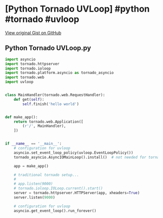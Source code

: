 # [Python Tornado UVLoop] #python #tornado #uvloop

[View original Gist on GitHub](https://gist.github.com/Integralist/0548b4c9189653854cf4f06d0469c86f)

## Python Tornado UVLoop.py

```python
import asyncio
import tornado.httpserver
import tornado.ioloop
import tornado.platform.asyncio as tornado_asyncio
import tornado.web
import uvloop


class MainHandler(tornado.web.RequestHandler):
    def get(self):
        self.finish('hello world')


def make_app():
    return tornado.web.Application([
        (r'/', MainHandler),
    ])


if __name__ == '__main__':
    # configuration for uvloop
    asyncio.set_event_loop_policy(uvloop.EventLoopPolicy())
    tornado_asyncio.AsyncIOMainLoop().install()  # not needed for tornado 5.0+

    app = make_app()

    # traditional tornado setup...
    #
    # app.listen(9000)
    # tornado.ioloop.IOLoop.current().start()
    server = tornado.httpserver.HTTPServer(app, xheaders=True)
    server.listen(9000)

    # configuration for uvloop
    asyncio.get_event_loop().run_forever()
```

